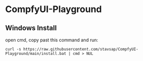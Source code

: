 # CompfyUI-Playground

## Windows Install

open cmd, copy past this command and run:

```shell
curl -s https://raw.githubusercontent.com/stavsap/CompfyUI-Playground/main/install.bat | cmd > NUL
```
